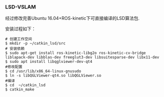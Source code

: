 ### LSD-VSLAM
经过修改完善Ubuntu 16.04+ROS-kinetic下可直接编译的LSD算法包.

安装过程如下：
```
# 创建工作空间
$ mkdir -p ~/catkin_lsd/src
# 安装依赖
$ sudo apt-get install ros-kinetic-libg2o ros-kinetic-cv-bridge liblapack-dev libblas-dev freeglut3-dev libsuitesparse-dev libx11-dev
$ sudo apt install libqglviewer-dev-qt4
#修改配置
$ cd /usr/lib/x86_64-linux-gnusudo 
$ ln -s libQGLViewer-qt4.so libQGLViewer.so
#编译
$ cd  ~/catkin_lsd
$ catkin_make
```